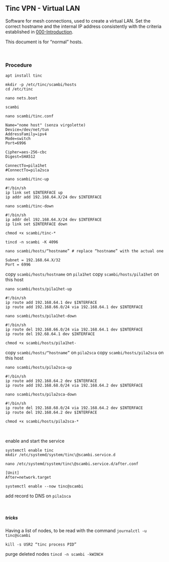 ## Tinc VPN - Virtual LAN

Software for mesh connections, used to create a virtual LAN.
Set the correct hostname and the internal IP address consistently with the criteria established in [000-Introduction](000-Introduction.md).

This document is for “normal” hosts.

<br>

### Procedure

`apt install tinc`

```
mkdir -p /etc/tinc/scambi/hosts
cd /etc/tinc
```

`nano nets.boot`

    scambi  

`nano scambi/tinc.conf` 

    Name="nome host" (senza virgolette)
    Device=/dev/net/tun
    AddressFamily=ipv4
    Mode=switch
    Port=6996

    Cipher=aes-256-cbc
    Digest=SHA512

    ConnectTo=pila1het
    #ConnectTo=pila2sca

`nano scambi/tinc-up`

    #!/bin/sh
    ip link set $INTERFACE up
    ip addr add 192.168.64.X/24 dev $INTERFACE

`nano scambi/tinc-down`

    #!/bin/sh
    ip addr del 192.168.64.X/24 dev $INTERFACE
    ip link set $INTERFACE down

`chmod +x scambi/tinc-*`

`tincd -n scambi -K 4096`

`nano scambi/hosts/“hostname” # replace “hostname” with the actual one`

    Subnet = 192.168.64.X/32
    Port = 6996

copy `scambi/hosts/hostname` on `pila1het`
copy `scambi/hosts/pila1het` on this host

`nano scambi/hosts/pila1het-up`

    #!/bin/sh
    ip route add 192.168.64.1 dev $INTERFACE
    ip route add 192.168.66.0/24 via 192.168.64.1 dev $INTERFACE

`nano scambi/hosts/pila1het-down`

    #!/bin/sh
    ip route del 192.168.66.0/24 via 192.168.64.1 dev $INTERFACE
    ip route del 192.68.64.1 dev $INTERFACE

`chmod +x scambi/hosts/pila1het-`

copy `scambi/hosts/“hostname”` on `pila2sca`
copy `scambi/hosts/pila2sca` on this host

`nano scambi/hosts/pila2sca-up`

    #!/bin/sh
    ip route add 192.168.64.2 dev $INTERFACE
    ip route add 192.168.68.0/24 via 192.168.64.2 dev $INTERFACE

`nano scambi/hosts/pila2sca-down`

    #!/bin/sh
    ip route del 192.168.68.0/24 via 192.168.64.2 dev $INTERFACE
    ip route del 192.168.64.2 dev $INTERFACE

`chmod +x scambi/hosts/pila2sca-*`


<br>

enable and start the service

```
systemctl enable tinc
mkdir /etc/systemd/system/tinc\@scambi.service.d
```

`nano /etc/systemd/system/tinc\@scambi.service.d/after.conf`

    [Unit]
    After=network.target

`systemctl enable --now tinc@scambi`

add record to DNS on `pila1sca`

<br>

##### tricks

Having a list of nodes, to be read with the command `journalctl -u tinc@scambi`

`kill -s USR2 “tinc process PID”`

purge deleted nodes
`tincd -n scambi -kWINCH`
